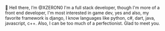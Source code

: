 👋 Hell there, I’m @XZERON0
I'm a full stack developer, though I'm more of a front end developer, I'm most interested in game dev, yes and also, my favorite framework is django, I know languages like python, c#, dart, java, javascript, c++. Also, I can be too much of a perfectionist. Glad to meet you.
<!---
XZERON0/XZERON0 is a ✨ special ✨ repository because its `README.md` (this file) appears on your GitHub profile.
You can click the Preview link to take a look at your changes.
--->
